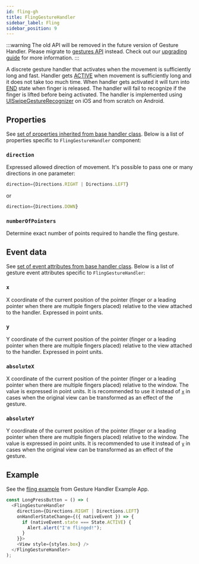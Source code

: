 ```yaml
---
id: fling-gh
title: FlingGestureHandler
sidebar_label: Fling
sidebar_position: 9
---
```


:::warning
The old API will be removed in the future version of Gesture Handler. Please migrate to [gestures API](/docs/gestures/gesture) instead. Check out our [upgrading guide](/docs/guides/upgrading-to-2) for more information.
:::

A discrete gesture handler that activates when the movement is sufficiently long and fast.
Handler gets [ACTIVE](/docs/under-the-hood/state#active) when movement is sufficiently long and it does not take too much time.
When handler gets activated it will turn into [END](/docs/under-the-hood/state#end) state when finger is released.
The handler will fail to recognize if the finger is lifted before being activated.
The handler is implemented using [UISwipeGestureRecognizer](https://developer.apple.com/documentation/uikit/uiswipegesturerecognizer) on iOS and from scratch on Android.

## Properties

See [set of properties inherited from base handler class](/docs/gesture-handlers/common-gh#properties). Below is a list of properties specific to `FlingGestureHandler` component:

### `direction`

Expressed allowed direction of movement. It's possible to pass one or many directions in one parameter:

```js
direction={Directions.RIGHT | Directions.LEFT}
```

or

```js
direction={Directions.DOWN}
```

### `numberOfPointers`

Determine exact number of points required to handle the fling gesture.

## Event data

See [set of event attributes from base handler class](/docs/gesture-handlers/common-gh#event-data). Below is a list of gesture event attributes specific to `FlingGestureHandler`:

### `x`

X coordinate of the current position of the pointer (finger or a leading pointer when there are multiple fingers placed) relative to the view attached to the handler. Expressed in point units.

### `y`

Y coordinate of the current position of the pointer (finger or a leading pointer when there are multiple fingers placed) relative to the view attached to the handler. Expressed in point units.

### `absoluteX`

X coordinate of the current position of the pointer (finger or a leading pointer when there are multiple fingers placed) relative to the window. The value is expressed in point units. It is recommended to use it instead of [`x`](#x) in cases when the original view can be transformed as an effect of the gesture.

### `absoluteY`

Y coordinate of the current position of the pointer (finger or a leading pointer when there are multiple fingers placed) relative to the window. The value is expressed in point units. It is recommended to use it instead of [`y`](#y) in cases when the original view can be transformed as an effect of the gesture.

## Example

See the [fling example](https://github.com/software-mansion/react-native-gesture-handler/blob/main/example/src/release_tests/fling/index.tsx) from Gesture Handler Example App.

```js
const LongPressButton = () => (
  <FlingGestureHandler
    direction={Directions.RIGHT | Directions.LEFT}
    onHandlerStateChange={({ nativeEvent }) => {
      if (nativeEvent.state === State.ACTIVE) {
        Alert.alert("I'm flinged!");
      }
    }}>
    <View style={styles.box} />
  </FlingGestureHandler>
);
```
